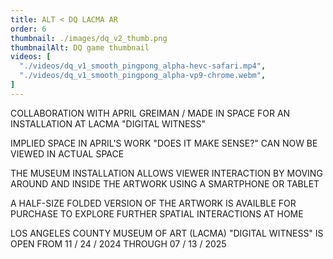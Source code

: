 ```yaml
---
title: ALT < DQ LACMA AR
order: 6
thumbnail: ./images/dq_v2_thumb.png
thumbnailAlt: DQ game thumbnail
videos: [
  "./videos/dq_v1_smooth_pingpong_alpha-hevc-safari.mp4",
  "./videos/dq_v1_smooth_pingpong_alpha-vp9-chrome.webm",
]
---
```


COLLABORATION WITH APRIL GREIMAN / MADE IN SPACE FOR AN INSTALLATION AT LACMA "DIGITAL WITNESS" 

IMPLIED SPACE IN APRIL'S WORK "DOES IT MAKE SENSE?" CAN NOW BE VIEWED IN ACTUAL SPACE

THE MUSEUM INSTALLATION ALLOWS VIEWER INTERACTION BY MOVING AROUND AND INSIDE THE ARTWORK USING A SMARTPHONE OR TABLET

A HALF-SIZE FOLDED VERSION OF THE ARTWORK IS AVAILBLE FOR PURCHASE TO EXPLORE FURTHER SPATIAL INTERACTIONS AT HOME

LOS ANGELES COUNTY MUSEUM OF ART (LACMA) "DIGITAL WITNESS" IS OPEN FROM 11 / 24 / 2024  THROUGH 07 / 13 / 2025
